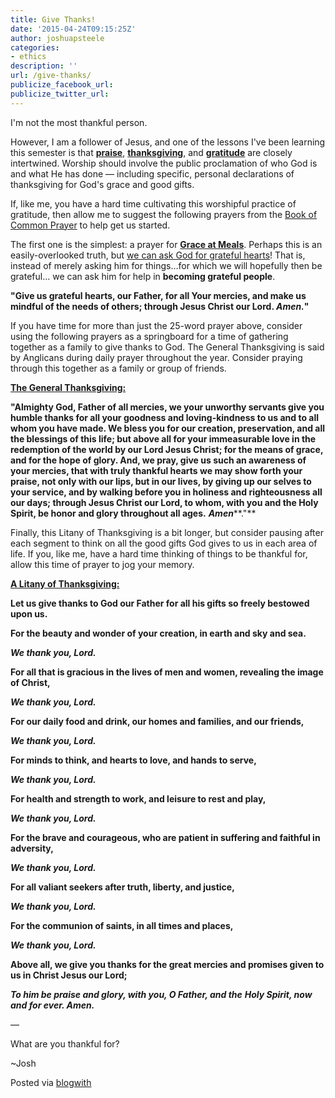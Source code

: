 ```yaml
---
title: Give Thanks!
date: '2015-04-24T09:15:25Z'
author: joshuapsteele
categories:
- ethics
description: ''
url: /give-thanks/
publicize_facebook_url:
publicize_twitter_url:
---
```

I'm not the most thankful person.

However, I am a follower of Jesus, and one of the lessons I've been learning this semester is that <u>**praise**</u>, <u>**thanksgiving**</u>, and <u>**gratitude**</u> are closely intertwined. Worship should involve the public proclamation of who God is and what He has done — including specific, personal declarations of thanksgiving for God's grace and good gifts.

If, like me, you have a hard time cultivating this worshipful practice of gratitude, then allow me to suggest the following prayers from the [Book of Common Prayer](http://www.bcponline.org/) to help get us started.

The first one is the simplest: a prayer for <u>**Grace at Meals**</u>. Perhaps this is an easily-overlooked truth, but <u>we can ask God for grateful hearts</u>! That is, instead of merely asking him for things…for which we will hopefully then be grateful… we can ask him for help in **becoming grateful people**.

**"Give us grateful hearts, our Father, for all Your mercies, and make us mindful of the needs of others; through Jesus Christ our Lord. *Amen.*"**

If you have time for more than just the 25-word prayer above, consider using the following prayers as a springboard for a time of gathering together as a family to give thanks to God. The General Thanksgiving is said by Anglicans during daily prayer throughout the year. Consider praying through this together as a family or group of friends.

<u>**The General Thanksgiving:**</u>

**"Almighty God, Father of all mercies, we your unworthy servants give you humble thanks for all your goodness and loving-kindness to us and to all whom you have made. We bless you for our creation, preservation, and all the blessings of this life; but above all for your immeasurable love in the redemption of the world by our Lord Jesus Christ; for the means of grace, and for the hope of glory. And, we pray, give us such an awareness of your mercies, that with truly thankful hearts we may show forth your praise, not only with our lips, but in our lives, by giving up our selves to your service, and by walking before you in holiness and righteousness all our days; through Jesus Christ our Lord, to whom, with you and the Holy Spirit, be honor and glory throughout all ages.** ***Amen*****."**

Finally, this Litany of Thanksgiving is a bit longer, but consider pausing after each segment to think on all the good gifts God gives to us in each area of life. If you, like me, have a hard time thinking of things to be thankful for, allow this time of prayer to jog your memory.

<u>**A Litany of Thanksgiving:**</u>

**Let us give thanks to God our Father for all his gifts so freely bestowed upon us.**

**For the beauty and wonder of your creation, in earth and sky and sea.**

***We thank you, Lord.***

**For all that is gracious in the lives of men and women, revealing the image of Christ,**

***We thank you, Lord.***

**For our daily food and drink, our homes and families, and our friends,**

***We thank you, Lord.***

**For minds to think, and hearts to love, and hands to serve,**

***We thank you, Lord.***

**For health and strength to work, and leisure to rest and play,**

***We thank you, Lord.***

**For the brave and courageous, who are patient in suffering and faithful in adversity,**

***We thank you, Lord.***

**For all valiant seekers after truth, liberty, and justice,**

***We thank you, Lord.***

**For the communion of saints, in all times and places,**

***We thank you, Lord.***

**Above all, we give you thanks for the great mercies and promises given to us in Christ Jesus our Lord;**

***To him be praise and glory, with you, O Father, and the** **Holy Spirit, now and for ever. Amen.***

—

What are you thankful for?

~Josh

Posted via [blogwith](http://blogwith.co)